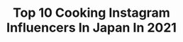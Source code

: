 ---
title: Top 10 Cooking Instagram Influencers In Japan In 2021
description: >-
  Find top cooking Instagram influencers in Japan in 2021. Most popular hashtags: #fashion #pr #coordinate.
platform: Instagram
hits: 298
text_top: Discover the best Instagram influencers on inBeat.
text_bottom: Our platform holds 298 Instagram influencers like this in Japan for you to collaborate.
profiles:
  - username: "tomoko_sakamoto423"
    fullname: >-
      阪本智子
    bio: >-
      2020.08.07 Ao👶🏻💙 #男の子ベビー #男の子ママ TV reporter/雑誌/新聞 SHIMANO fishing💚 diving🧡golf🤎cooking 自動車免許/一級船舶/特殊小型/オープンウォーター ★オリジナルグッズ販売中 YouTube ▷ ↓↓
    location: "Japan"
    followers: 57517
    engagement: 812
    commentsToLikes: 0.014786
    id: ck9hb5jo9fhcy0j78h6snbwku
    verified: false
    hashtags: "#fishing, #fish, #boymama, #washoku"
  - username: "misa_eto_official"
    fullname: >-
      衛藤美彩﻿ 𝐌𝐢𝐬𝐚 𝐄𝐭𝐨  ﻿
    bio: >-
      Lifestyle , cooking , dog , Beauty
    location: "Japan"
    followers: 506334
    engagement: 862
    commentsToLikes: 0.003140
    id: ck14jhcyxkcot0i19055hr7b9
    verified: true
    hashtags: "#staub"
  - username: "ruri_ikeda"
    fullname: >-
      ruriikeda
    bio: >-
      フードコーディネーター・食生活アドバイザー Cookpad #キッチンスター 0期生 trip✈️gourmet🍴cooking🍳 アクセサリーのデザインをしています。 【𝐮𝐧 𝐥𝐚𝐩𝐢𝐬】
    location: "Japan"
    followers: 58975
    engagement: 190
    commentsToLikes: 0.032329
    id: ck14kn1fbqbp90i19h8hx2dhb
    verified: false
    hashtags: "#fashion, #onepiece, #rienda, #coordinate"
  - username: "b.b.m.i"
    fullname: >-
      Mari
    bio: >-
      🇯🇵＋🇺🇸＝Me🙋‍♀️ Live in Dubai🇦🇪→✈️️🌏 Emirates💄👠 Cooking 🍳 Volleyball 🏐 野菜スペシャリスト🥦 料理🍒@b.b.m.i.cooking More about me 🔎 👇👇
    location: "Japan"
    followers: 7161
    engagement: 845
    commentsToLikes: 0.029206
    id: ck9haw79leeig0j78t4u5o6ws
    verified: false
    hashtags: "#thedubaimall, #burjkhalifa, #yakiniku, #tokyofoodie"
  - username: "natsuki_yamamoto"
    fullname: >-
      山本 菜月
    bio: >-
      *フリーアナウンサー 草野仁事務所 所属 *My cooking @zubora_meshi_
    location: "Japan"
    followers: 8166
    engagement: 786
    commentsToLikes: 0.025156
    id: ck9wf9n2znulm0j78teeeeo8w
    verified: false
    hashtags: "#lusciouslips, #gotoeat, #goto"
  - username: "moeoshikiri"
    fullname: >-
      Moe Oshikiri.   押切もえ
    bio: >-
      モデル 文筆家／pearl 所属　 Love…Fashion&Beauty, Cooking,Art,Healthy&natural lifestyle YouTube↓ 資格…#ワインエキスパート #アスリートフードマイスター
    location: "Japan"
    followers: 110659
    engagement: 163
    commentsToLikes: 0.019560
    id: ck0vzceq68ep60i19638qqorb
    verified: true
    hashtags: "#organic, #sustainablefashion, #cosmetics, #organiccotton"
  - username: "norie_fitness"
    fullname: >-
      𝐍𝐎𝐑𝐈𝐄
    bio: >-
      📍training 📍cooking
    location: "Japan"
    followers: 13837
    engagement: 511
    commentsToLikes: 0.027152
    id: ck0vwq2myv0wm0i19y7uytjpc
    verified: false
    hashtags: "#present, #amazon, #beauty, #whiteday"
  - username: "hinapin_0210"
    fullname: >-
      姫奈
    bio: >-
      Japan🇯🇵Osaka♡age22♡男の子ママ cooking account 👩🏻‍🍳 @hinacooking_
    location: "Japan"
    followers: 65507
    engagement: 420
    commentsToLikes: 0.005870
    id: ck0txuomykicz0i19vtheipfj
    verified: false
    hashtags: "#fashion, #mamacode, #codenate, #cosmetics"
  - username: "naruchin.0321"
    fullname: >-
      N A R U M I
    bio: >-
      2016.11.22 💒♡ 2021...🌸👼🏻♡ fashion ＆ cooking ㅤㅤㅤㅤㅤ お料理🍚♥️アカウント @naruchin.cooking ゆる〜り🍀 @naruchin.1122
    location: "Japan"
    followers: 50865
    engagement: 241
    commentsToLikes: 0.011879
    id: ckaoxj7xxdi7y0i787ow1mpw9
    verified: false
    hashtags: "#naruchin, #fashion, #code, #coordinate"
  - username: "cac0o0"
    fullname: >-
      Caco⋆*
    bio: >-
      ↟⍋↟⍋↟ Trekking ↟⍋↟⍋↟ Bouldering . Cycling . Camp 𓅮 Camera/Fuji film xt-4 𓅭 From/Hyogo Japan 𓅺cooking/ @cacomeshi ・ Youtube はじめました‼︎ アウトドア中心に発信中♪
    location: "Japan"
    followers: 12590
    engagement: 653
    commentsToLikes: 0.005367
    id: ck5ckxguaxt140i11oybhj5lz
    verified: false
    hashtags: "#gymmaster, #camplife, #camphack, #fieldoor"
---